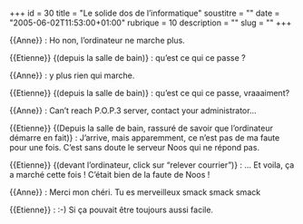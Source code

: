 +++
id = 30
title = "Le solide dos de l’informatique"
soustitre = ""
date = "2005-06-02T11:53:00+01:00"
rubrique = 10
description = ""
slug = ""
+++

<div class="chapo"></div>
{{Anne}} : Ho non, l’ordinateur ne marche plus.

{{Etienne}} {(depuis la salle de bain)} : qu’est ce qui ce passe ?

{{Anne}} : y plus rien qui marche.

{{Etienne}} {(depuis la salle de bain)} : qu’est ce qui ce passe, vraaaiment?

{{Anne}} : Can’t reach P.O.P.3 server, contact your administrator…

{{Etienne}} {(Depuis la salle de bain, rassuré de savoir que l’ordinateur démarre en fait)} : J’arrive, mais apparemment, ce n’est pas de ma faute pour une fois. C’est sans doute le serveur Noos qui ne répond pas.

{{Etienne}} {(devant l’ordinateur, click sur “relever courrier”)} : … Et voila, ça a marché cette fois ! C’était bien de la faute de Noos !

{{Anne}} : Merci mon chéri. Tu es merveilleux smack smack smack

{{Etienne}} : :-) Si ça pouvait être toujours aussi facile.